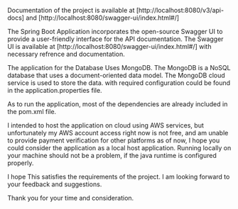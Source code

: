 Documentation of the project is available at [http://localhost:8080/v3/api-docs]
and [http://localhost:8080/swagger-ui/index.html#/]

The Spring Boot Application incorporates the open-source Swagger UI to provide a user-friendly interface for the API 
documentation. 
The Swagger UI is available at [http://localhost:8080/swagger-ui/index.html#/] with necessary refrence and documentation.


The application for the Database Uses MongoDB. The MongoDB is a NoSQL database that uses a document-oriented data model.
The MongoDB cloud service is used to store the data. with required configuration could be found in the 
application.properties file.

As to run the application, most of the dependencies are already included in the pom.xml file.

I intended to host the application on cloud using AWS services, but unfortunately my AWS account access right now is
not free, and am unable to provide payment verification for other platforms as of now, I hope you could consider the
application as a local host application. Running locally on your machine should not be a problem, if the java runtime
is configured properly.

I hope This satisfies the requirements of the project. I am looking forward to your feedback and suggestions.

Thank you for your time and consideration.